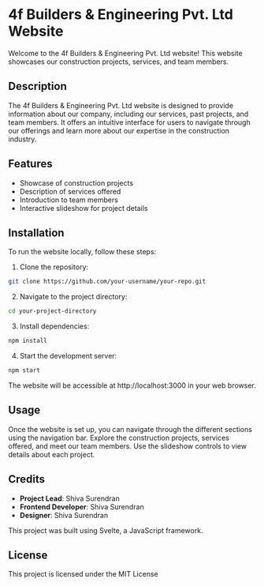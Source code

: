# 4f Builders & Engineering Pvt. Ltd Website

Welcome to the 4f Builders & Engineering Pvt. Ltd website! This website showcases our construction projects, services, and team members.


## Description

The 4f Builders & Engineering Pvt. Ltd website is designed to provide information about our company, including our services, past projects, and team members. It offers an intuitive interface for users to navigate through our offerings and learn more about our expertise in the construction industry.

## Features

- Showcase of construction projects
- Description of services offered
- Introduction to team members
- Interactive slideshow for project details

## Installation

To run the website locally, follow these steps:

1. Clone the repository:

```bash
git clone https://github.com/your-username/your-repo.git
```

2. Navigate to the project directory:

```bash
cd your-project-directory
```

3. Install dependencies:

```bash
npm install
```

4. Start the development server:

```bash
npm start
```

The website will be accessible at http://localhost:3000 in your web browser.

## Usage

Once the website is set up, you can navigate through the different sections using the navigation bar. Explore the construction projects, services offered, and meet our team members. Use the slideshow controls to view details about each project.

## Credits

- **Project Lead**: Shiva Surendran
- **Frontend Developer**: Shiva Surendran
- **Designer**: Shiva Surendran

This project was built using Svelte, a JavaScript framework.

## License

This project is licensed under the MIT License 
```

